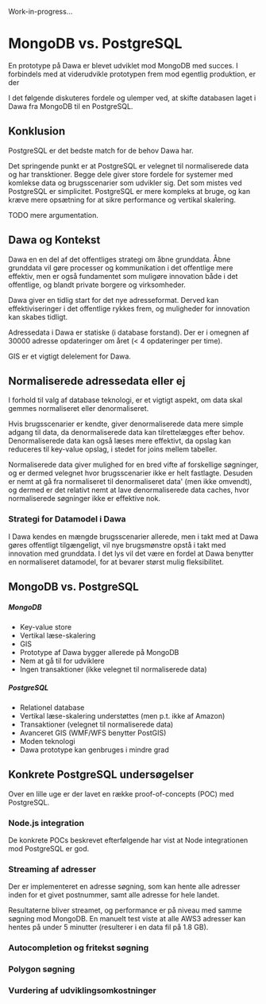 
Work-in-progress...

# MongoDB vs. PostgreSQL

En prototype på Dawa er blevet udviklet mod MongoDB med succes.  I
forbindels med at viderudvikle prototypen frem mod egentlig
produktion, er der

I det følgende diskuteres fordele og ulemper ved, at skifte databasen
laget i Dawa fra MongoDB til en PostgreSQL.

## Konklusion
PostgreSQL er det bedste match for de behov Dawa har.

Det springende punkt er at PostgreSQL er velegnet til normaliserede
data og har transktioner.  Begge dele giver store fordele for systemer
med komlekse data og brugsscenarier som udvikler sig.  Det som mistes
ved PostgreSQL er simplicitet.  PostgreSQL er mere kompleks at bruge,
og kan kræve mere opsætning for at sikre performance og vertikal
skalering.

TODO mere argumentation.


## Dawa og Kontekst

Dawa en en del af det offentliges strategi om åbne grunddata.  Åbne
grunddata vil gøre processer og kommunikation i det offentlige mere
effektiv, men er også fundamentet som muligøre innovation både i det
offentlige, og blandt private borgere og virksomheder.

Dawa giver en tidlig start for det nye adresseformat.  Derved kan
effektiviseringer i det offentlige rykkes frem, og muligheder for
innovation kan skabes tidligt.

Adressedata i Dawa er statiske (i database forstand).  Der er i
omegnen af 30000 adresse opdateringer om året (< 4 opdateringer per
time).

GIS er et vigtigt delelement for Dawa.


## Normaliserede adressedata eller ej

I forhold til valg af database teknologi, er et vigtigt aspekt, om
data skal gemmes normaliseret eller denormaliseret.

Hvis brugsscenarier er kendte, giver denormaliserede data mere simple
adgang til data, da denormaliserede data kan tilrettelægges efter
behov.  Denormaliserede data kan også læses mere effektivt, da opslag
kan reduceres til key-value opslag, i stedet for joins mellem
tabeller.

Normaliserede data giver mulighed for en bred vifte af forskellige
søgninger, og er dermed velegnet hvor brugsscenarier ikke er helt
fastlagte.  Desuden er nemt at gå fra normaliseret til denormaliseret
data' (men ikke omvendt), og dermed er det relativt nemt at lave
denormaliserede data caches, hvor normaliserede søgninger ikke er
effektive nok.

### Strategi for Datamodel i Dawa

I Dawa kendes en mængde brugsscenarier allerede, men i takt med at
Dawa gøres offentligt tilgængeligt, vil nye brugsmønstre opstå i takt
med innovation med grunddata.  I det lys vil det være en fordel at
Dawa benytter en normaliseret datamodel, for at bevarer størst mulig
fleksibilitet.


## MongoDB vs. PostgreSQL

##### MongoDB

  - Key-value store
  - Vertikal læse-skalering
  - GIS
  - Prototype af Dawa bygger allerede på MongoDB
  - Nem at gå til for udviklere
  - Ingen transaktioner (ikke velegnet til normaliserede data)

##### PostgreSQL

  - Relationel database
  - Vertikal læse-skalering understøttes (men p.t. ikke af Amazon)
  - Transaktioner (velegnet til normaliserede data)
  - Avanceret GIS (WMF/WFS benytter PostGIS)
  - Moden teknologi
  - Dawa prototype kan genbruges i mindre grad

## Konkrete PostgreSQL undersøgelser

Over en lille uge er der lavet en række proof-of-concepts (POC) med
PostgreSQL.

### Node.js integration

De konkrete POCs beskrevet efterfølgende har vist at Node
integrationen mod PostgreSQL er god.

### Streaming af adresser

Der er implementeret en adresse søgning, som kan hente alle adresser
inden for et givet postnummer, samt alle adresse for hele landet.

Resultaterne bliver streamet, og performance er på niveau med samme
søgning mod MongoDB.  En manuelt test viste at alle AWS3 adresser kan
hentes på under 5 minutter (resulterer i en data fil på 1.8 GB).

### Autocompletion og fritekst søgning



### Polygon søgning
### Vurdering af udviklingsomkostninger

